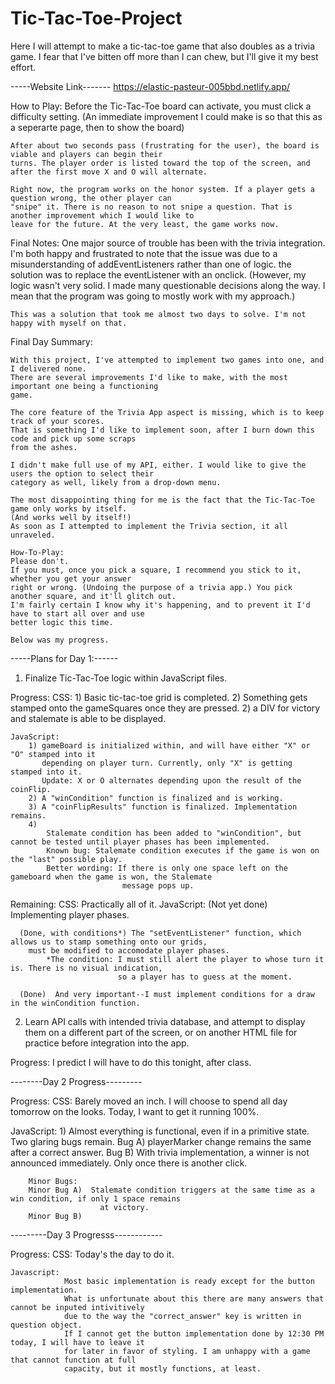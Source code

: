 # Tic-Tac-Toe-Project

Here I will attempt to make a tic-tac-toe game that also doubles as a trivia game. 
I fear that I've bitten off more than I can chew, but I'll give it my best effort.

-----Website Link-------
https://elastic-pasteur-005bbd.netlify.app/


How to Play: 
    Before the Tic-Tac-Toe board can activate, you must click a difficulty setting. 
    (An immediate improvement I could make is so that this as a seperarte page, then to show the board)

    After about two seconds pass (frustrating for the user), the board is viable and players can begin their
    turns. The player order is listed toward the top of the screen, and after the first move X and O will alternate.

    Right now, the program works on the honor system. If a player gets a question wrong, the other player can
    "snipe" it. There is no reason to not snipe a question. That is another improvement which I would like to 
    leave for the future. At the very least, the game works now. 

Final Notes:
    One major source of trouble has been with the trivia integration.
    I'm both happy and frustrated to note that the issue was due to a misunderstanding of addEventListeners
    rather than one of logic. the solution was to replace the eventListener with an onclick. 
    (However, my logic wasn't very solid. I made many questionable decisions along
    the way. I mean that the program was going to mostly work with my approach.)

    This was a solution that took me almost two days to solve. I'm not happy with myself on that. 




Final Day Summary: 

    With this project, I've attempted to implement two games into one, and I delivered none. 
    There are several improvements I'd like to make, with the most important one being a functioning
    game. 

    The core feature of the Trivia App aspect is missing, which is to keep track of your scores.
    That is something I'd like to implement soon, after I burn down this code and pick up some scraps
    from the ashes. 

    I didn't make full use of my API, either. I would like to give the users the option to select their 
    category as well, likely from a drop-down menu. 

    The most disappointing thing for me is the fact that the Tic-Tac-Toe game only works by itself.
    (And works well by itself!)
    As soon as I attempted to implement the Trivia section, it all unraveled. 

    How-To-Play: 
    Please don't. 
    If you must, once you pick a square, I recommend you stick to it, whether you get your answer
    right or wrong. (Undoing the purpose of a trivia app.) You pick another square, and it'll glitch out. 
    I'm fairly certain I know why it's happening, and to prevent it I'd have to start all over and use 
    better logic this time. 

    Below was my progress. 
    
-----Plans for Day 1:------ 

1) Finalize Tic-Tac-Toe logic within JavaScript files.


Progress: 
    CSS: 
        1) Basic tic-tac-toe grid is completed. 
        2) Something gets stamped onto the gameSquares once they are pressed.
        2) a DIV for victory and stalemate is able to be displayed. 
        
    JavaScript:
        1) gameBoard is initialized within, and will have either "X" or "O" stamped into it
           depending on player turn. Currently, only "X" is getting stamped into it. 
           Update: X or O alternates depending upon the result of the coinFlip. 
        2) A "winCondition" function is finalized and is working. 
        3) A "coinFlipResults" function is finalized. Implementation remains.
        4)
            Stalemate condition has been added to "winCondition", but cannot be tested until player phases has been implemented.
            Known bug: Stalemate condition executes if the game is won on the "last" possible play.
            Better wording: If there is only one space left on the gameboard when the game is won, the Stalemate
                             message pops up. 

Remaining: 
    CSS: 
        Practically all of it. 
    JavaScript: 
      (Not yet done) Implementing player phases.

      (Done, with conditions*) The "setEventListener" function, which allows us to stamp something onto our grids,
        must be modified to accomodate player phases.
            *The condition: I must still alert the player to whose turn it is. There is no visual indication,
                            so a player has to guess at the moment. 

      (Done)  And very important--I must implement conditions for a draw in the winCondition function. 


2) Learn API calls with intended trivia database, and attempt to display them
on a different part of the screen, or on another HTML file for practice before integration
into the app. 



Progress: 
    I predict I will have to do this tonight, after class. 


--------Day 2 Progress---------

Progress: 
    CSS: Barely moved an inch. I will choose to spend all day tomorrow on the looks. Today, I want to get
    it running 100%.

JavaScript: 
    1) Almost everything is functional, even if in a primitive state. Two glaring bugs remain.
        Bug A) playerMarker change remains the same after a correct answer.
        Bug B) With trivia implementation, a winner is not announced immediately. Only once there is another click. 

        Minor Bugs: 
        Minor Bug A)  Stalemate condition triggers at the same time as a win condition, if only 1 space remains
                        at victory.
        Minor Bug B)  


---------Day 3 Progresss------------

Progress: 
    CSS: Today's the day to do it. 

    Javascript: 
                Most basic implementation is ready except for the button implementation.
                What is unfortunate about this there are many answers that cannot be inputed intivitively 
                due to the way the "correct_answer" key is written in question object. 
                If I cannot get the button implementation done by 12:30 PM today, I will have to leave it 
                for later in favor of styling. I am unhappy with a game that cannot function at full
                capacity, but it mostly functions, at least. 

